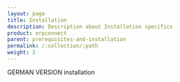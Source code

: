 ```yaml
---
layout: page
title: Installation
description: Description about Installation specifics
product: erpconnect
parent: prerequisites-and-installation
permalink: /:collection/:path
weight: 2
---
```


GERMAN VERSION
installation